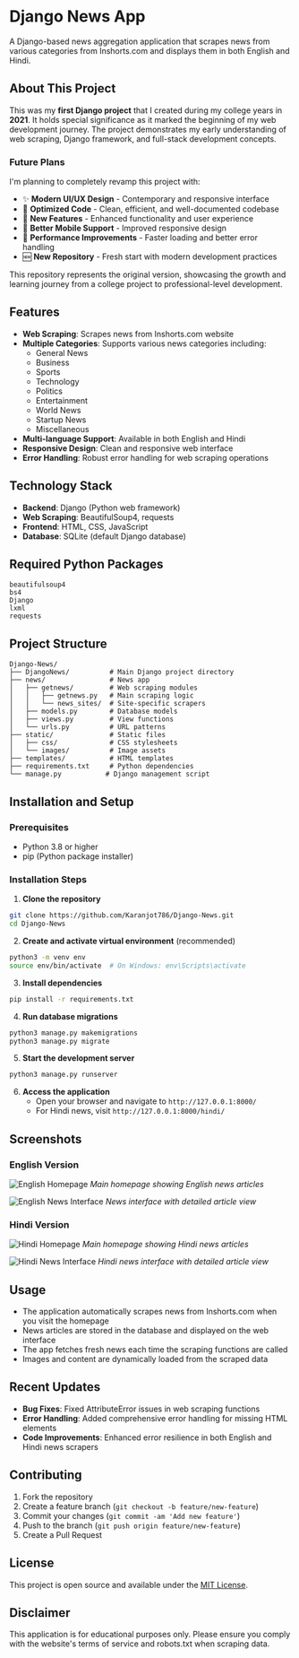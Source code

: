 # Django News App

A Django-based news aggregation application that scrapes news from various categories from Inshorts.com and displays them in both English and Hindi.

## About This Project

This was my **first Django project** that I created during my college years in **2021**. It holds special significance as it marked the beginning of my web development journey. The project demonstrates my early understanding of web scraping, Django framework, and full-stack development concepts.

### Future Plans
I'm planning to completely revamp this project with:
- ✨ **Modern UI/UX Design** - Contemporary and responsive interface
- 🚀 **Optimized Code** - Clean, efficient, and well-documented codebase
- 🔧 **New Features** - Enhanced functionality and user experience
- 📱 **Better Mobile Support** - Improved responsive design
- 🎯 **Performance Improvements** - Faster loading and better error handling
- 🆕 **New Repository** - Fresh start with modern development practices

This repository represents the original version, showcasing the growth and learning journey from a college project to professional-level development.

## Features

- **Web Scraping**: Scrapes news from Inshorts.com website
- **Multiple Categories**: Supports various news categories including:
  - General News
  - Business
  - Sports
  - Technology
  - Politics
  - Entertainment
  - World News
  - Startup News
  - Miscellaneous
- **Multi-language Support**: Available in both English and Hindi
- **Responsive Design**: Clean and responsive web interface
- **Error Handling**: Robust error handling for web scraping operations

## Technology Stack

- **Backend**: Django (Python web framework)
- **Web Scraping**: BeautifulSoup4, requests
- **Frontend**: HTML, CSS, JavaScript
- **Database**: SQLite (default Django database)

## Required Python Packages

```
beautifulsoup4
bs4
Django
lxml
requests
```

## Project Structure

```
Django-News/
├── DjangoNews/          # Main Django project directory
├── news/                # News app
│   ├── getnews/         # Web scraping modules
│   │   ├── getnews.py   # Main scraping logic
│   │   └── news_sites/  # Site-specific scrapers
│   ├── models.py        # Database models
│   ├── views.py         # View functions
│   └── urls.py          # URL patterns
├── static/              # Static files
│   ├── css/             # CSS stylesheets
│   └── images/          # Image assets
├── templates/           # HTML templates
├── requirements.txt     # Python dependencies
└── manage.py           # Django management script
```

## Installation and Setup

### Prerequisites
- Python 3.8 or higher
- pip (Python package installer)

### Installation Steps

1. **Clone the repository**
```bash
git clone https://github.com/Karanjot786/Django-News.git
cd Django-News
```

2. **Create and activate virtual environment** (recommended)
```bash
python3 -m venv env
source env/bin/activate  # On Windows: env\Scripts\activate
```

3. **Install dependencies**
```bash
pip install -r requirements.txt
```

4. **Run database migrations**
```bash
python3 manage.py makemigrations
python3 manage.py migrate
```

5. **Start the development server**
```bash
python3 manage.py runserver
```

6. **Access the application**
   - Open your browser and navigate to `http://127.0.0.1:8000/`
   - For Hindi news, visit `http://127.0.0.1:8000/hindi/`

## Screenshots

### English Version
![English Homepage](static/images/en/image.png)
*Main homepage showing English news articles*

![English News Interface](static/images/en/image_1.png)
*News interface with detailed article view*

### Hindi Version
![Hindi Homepage](static/images/hi/image.png)
*Main homepage showing Hindi news articles*

![Hindi News Interface](static/images/hi/image_1.png)
*Hindi news interface with detailed article view*

## Usage

- The application automatically scrapes news from Inshorts.com when you visit the homepage
- News articles are stored in the database and displayed on the web interface
- The app fetches fresh news each time the scraping functions are called
- Images and content are dynamically loaded from the scraped data

## Recent Updates

- **Bug Fixes**: Fixed AttributeError issues in web scraping functions
- **Error Handling**: Added comprehensive error handling for missing HTML elements
- **Code Improvements**: Enhanced error resilience in both English and Hindi news scrapers

## Contributing

1. Fork the repository
2. Create a feature branch (`git checkout -b feature/new-feature`)
3. Commit your changes (`git commit -am 'Add new feature'`)
4. Push to the branch (`git push origin feature/new-feature`)
5. Create a Pull Request

## License

This project is open source and available under the [MIT License](LICENSE).

## Disclaimer

This application is for educational purposes only. Please ensure you comply with the website's terms of service and robots.txt when scraping data.

